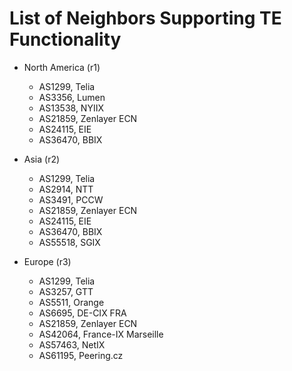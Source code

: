 #  List of Neighbors Supporting TE Functionality

* North America (r1)

  * AS1299, Telia
  * AS3356, Lumen
  * AS13538, NYIIX
  * AS21859, Zenlayer ECN
  * AS24115, EIE
  * AS36470, BBIX

* Asia  (r2)

  * AS1299, Telia
  * AS2914, NTT
  * AS3491, PCCW
  * AS21859, Zenlayer ECN
  * AS24115, EIE
  * AS36470, BBIX
  * AS55518, SGIX

* Europe (r3)

  * AS1299, Telia
  * AS3257, GTT
  * AS5511, Orange
  * AS6695, DE-CIX FRA
  * AS21859, Zenlayer ECN
  * AS42064, France-IX Marseille
  * AS57463, NetIX
  * AS61195, Peering.cz
